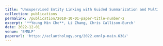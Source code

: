 ```yaml
---
title: "Unsupervised Entity Linking with Guided Summarization and Multiple-Choice Selection"
collection: publications
permalink: /publication/2010-10-01-paper-title-number-2
excerpt: '**Young Min Cho**, Li Zhang, Chris Callison-Burch'
date: 2022-12-01
venue: 'EMNLP'
paperurl: 'https://aclanthology.org/2022.emnlp-main.638/'
---
```

